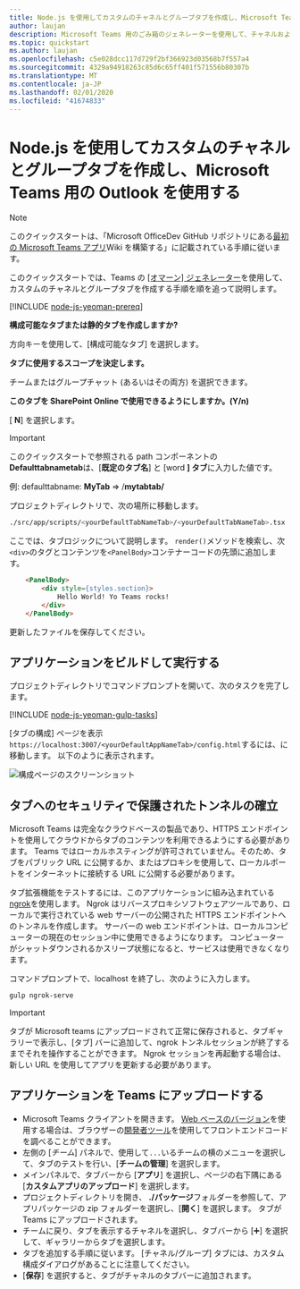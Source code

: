 ```yaml
---
title: Node.js を使用してカスタムのチャネルとグループタブを作成し、Microsoft Teams 用の Outlook を使用する
author: laujan
description: Microsoft Teams 用のごみ箱のジェネレーターを使用して、チャネルおよびグループタブを作成するためのクイックスタートガイド。
ms.topic: quickstart
ms.author: laujan
ms.openlocfilehash: c5e028dcc117d729f2bf366923d03568b7f557a4
ms.sourcegitcommit: 4329a94918263c85d6c65ff401f571556b80307b
ms.translationtype: MT
ms.contentlocale: ja-JP
ms.lasthandoff: 02/01/2020
ms.locfileid: "41674833"
---
```

# <a name="create-a-custom-channel-and-group-tab-with-nodejs-and-the-yeoman-generator-for-microsoft-teams"></a>Node.js を使用してカスタムのチャネルとグループタブを作成し、Microsoft Teams 用の Outlook を使用する

>[!NOTE]
>このクイックスタートは、「Microsoft OfficeDev GitHub リポジトリにある[最初の Microsoft Teams アプリ](https://github.com/OfficeDev/generator-teams/wiki/Build-Your-First-Microsoft-Teams-App)Wiki を構築する」に記載されている手順に従います。

このクイックスタートでは、Teams の [[オマーン] ジェネレーター](https://github.com/OfficeDev/generator-teams/)を使用して、カスタムのチャネルとグループタブを作成する手順を順を追って説明します。

[!INCLUDE [node-js-yeoman-prereq](~/includes/tabs/node-js-yeoman-prereq.md)]

**構成可能なタブまたは静的タブを作成しますか?**

方向キーを使用して、[構成可能なタブ] を選択します。

**タブに使用するスコープを決定します。**

チームまたはグループチャット (あるいはその両方) を選択できます。

**このタブを SharePoint Online で使用できるようにしますか。(Y/n)** 

[ **N**] を選択します。

>[!IMPORTANT]
>このクイックスタートで参照される path コンポーネントの**Defaulttabnametab**は、[**既定のタブ名**] と [word **] タブ**に入力した値です。
>
>例: defaulttabname: **MyTab** => /**mytabtab/**

プロジェクトディレクトリで、次の場所に移動します。

```bash
./src/app/scripts/<yourDefaultTabNameTab>/<yourDefaultTabNameTab>.tsx
```

ここでは、タブロジックについて説明します。 `render()`メソッドを検索し、次`<div>`のタグとコンテンツを`<PanelBody>`コンテナーコードの先頭に追加します。

```html
    <PanelBody>
        <div style={styles.section}>
            Hello World! Yo Teams rocks!
        </div>
    </PanelBody>
```

更新したファイルを保存してください。

## <a name="build-and-run-your-application"></a>アプリケーションをビルドして実行する

プロジェクトディレクトリでコマンドプロンプトを開いて、次のタスクを完了します。

[!INCLUDE [node-js-yeoman-gulp-tasks](~/includes/tabs/node-js-yeoman-gulp-tasks.md)]

[タブの構成] ページを表示`https://localhost:3007/<yourDefaultAppNameTab>/config.html`するには、に移動します。 以下のように表示されます。

![構成ページのスクリーンショット](~/assets/images/tab-images/configurationPage.png)

## <a name="establish-a-secure-tunnel-to-your-tab"></a>タブへのセキュリティで保護されたトンネルの確立

Microsoft Teams は完全なクラウドベースの製品であり、HTTPS エンドポイントを使用してクラウドからタブのコンテンツを利用できるようにする必要があります。 Teams ではローカルホスティングが許可されていません。そのため、タブをパブリック URL に公開するか、またはプロキシを使用して、ローカルポートをインターネットに接続する URL に公開する必要があります。

タブ拡張機能をテストするには、このアプリケーションに組み込まれている[ngrok](https://ngrok.com/docs)を使用します。 Ngrok はリバースプロキシソフトウェアツールであり、ローカルで実行されている web サーバーの公開された HTTPS エンドポイントへのトンネルを作成します。 サーバーの web エンドポイントは、ローカルコンピューターの現在のセッション中に使用できるようになります。 コンピューターがシャットダウンされるかスリープ状態になると、サービスは使用できなくなります。

コマンドプロンプトで、localhost を終了し、次のように入力します。

```bash
gulp ngrok-serve
```

> [!IMPORTANT]
> タブが Microsoft teams にアップロードされて正常に保存されると、タブギャラリーで表示し、[タブ] バーに追加して、ngrok トンネルセッションが終了するまでそれを操作することができます。 Ngrok セッションを再起動する場合は、新しい URL を使用してアプリを更新する必要があります。

## <a name="upload-your-application-to-teams"></a>アプリケーションを Teams にアップロードする

- Microsoft Teams クライアントを開きます。 [Web ベースのバージョン](https://teams.microsoft.com)を使用する場合は、ブラウザーの[開発者ツール](~/tabs/how-to/developer-tools.md)を使用してフロントエンドコードを調べることができます。
- 左側の [*チーム*] パネルで、使用して`...`いるチームの横のメニューを選択して、タブのテストを行い、[**チームの管理**] を選択します。
- メインパネルで、タブバーから [**アプリ**] を選択し、ページの右下隅にある [**カスタムアプリのアップロード**] を選択します。
- プロジェクトディレクトリを開き、 **./パッケージ**フォルダーを参照して、アプリパッケージの zip フォルダーを選択し、[**開く**] を選択します。 タブが Teams にアップロードされます。
- チームに戻り、タブを表示するチャネルを選択し、タブバーから [➕] を選択して、ギャラリーからタブを選択します。
- タブを追加する手順に従います。 [チャネル/グループ] タブには、カスタム構成ダイアログがあることに注意してください。
- [**保存**] を選択すると、タブがチャネルのタブバーに追加されます。
